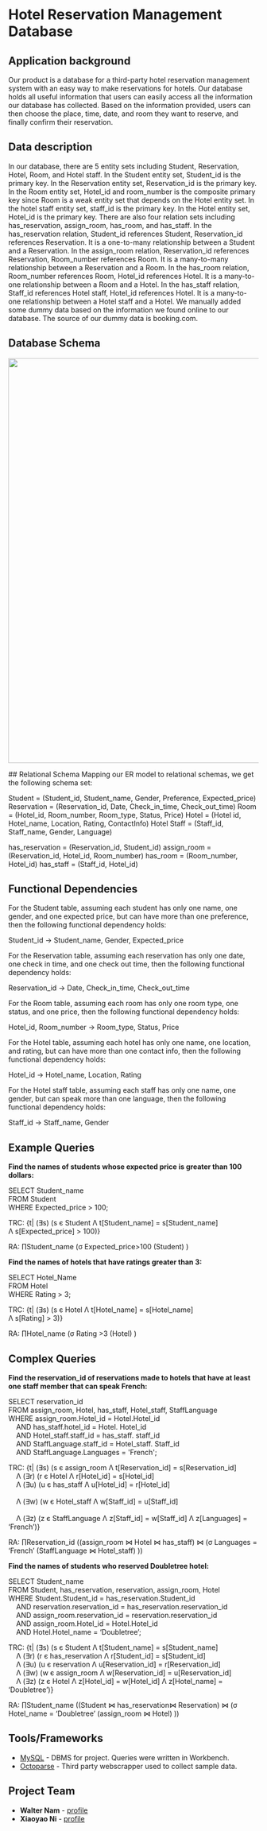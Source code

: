 # Hotel Reservation Management Database

## Application background
Our product is a database for a third-party hotel reservation management system with an easy way to make reservations for hotels. Our database holds all useful information that users can easily access all the information our database has collected. Based on the information provided, users can then choose the place, time, date, and room they want to reserve, and finally confirm their reservation.

## Data description 
In our database, there are 5 entity sets including Student, Reservation, Hotel, Room, and Hotel staff. In the Student entity set, Student_id is the primary key. In the Reservation entity set, Reservation_id is the primary key. In the Room entity set, Hotel_id and room_number is the composite primary key since Room is a weak entity set that depends on the Hotel entity set. In the hotel staff entity set, staff_id is the primary key. In the Hotel entity set, Hotel_id is the primary key. There are also four relation sets including has_reservation, assign_room, has_room, and has_staff.  In the has_reservation relation, Student_id references Student, Reservation_id references Reservation. It is a one-to-many relationship between a Student and a Reservation. In the assign_room relation, Reservation_id references Reservation, Room_number references Room. It is a many-to-many relationship between a Reservation and a Room. In the has_room relation, Room_number references Room, Hotel_id references Hotel. It is a many-to-one relationship between a Room and a Hotel. In the has_staff relation, Staff_id references Hotel staff, Hotel_id references Hotel. It is a many-to-one relationship between a Hotel staff and a Hotel. We manually added some dummy data based on the information we found online to our database. The source of our dummy data is booking.com. 

## Database Schema
<p align="center">
<img src="https://raw.github.com/wnam98/EECS341-hotel-reservation-database/master/imgs/DBSchema.PNG" width="966" height="815">
</p>
## Relational Schema
Mapping our ER model to relational schemas, we get the following schema set: 

Student = (Student_id, Student_name, Gender, Preference, Expected_price)
Reservation = (Reservation_id, Date,  Check_in_time, Check_out_time)
Room = (Hotel_id, Room_number, Room_type, Status, Price)
Hotel = (Hotel id, Hotel_name, Location, Rating, ContactInfo)
Hotel Staff = (Staff_id, Staff_name, Gender, Language)

has_reservation = (Reservation_id, Student_id)
assign_room = (Reservation_id, Hotel_id, Room_number)
has_room = (Room_number, Hotel_id)
has_staff = (Staff_id, Hotel_id)

## Functional Dependencies
For the Student table, assuming each student has only one name, one gender, and one expected price, but can have more than one preference, then the following functional dependency holds: 

Student_id -> Student_name, Gender, Expected_price 

For the Reservation table, assuming each reservation has only one date, one check in time, and one check out time, then the following functional dependency holds: 

Reservation_id -> Date,  Check_in_time, Check_out_time

For the Room table, assuming each room has only one room type, one status, and one price, then the following functional dependency holds: 

Hotel_id, Room_number -> Room_type, Status, Price

For the Hotel table, assuming each hotel has only one name, one location, and rating, but can have more than one contact info, then the following functional dependency holds: 

Hotel_id -> Hotel_name, Location, Rating

For the Hotel staff table, assuming each staff has only one name, one gender, but can speak more than one language, then the following functional dependency holds: 

Staff_id -> Staff_name, Gender

## Example Queries
**Find the names  of students whose expected price is greater than 100 dollars:**

SELECT Student_name<br/>
FROM Student<br/>
WHERE Expected_price > 100;

TRC: {t| (∃s) (s є Student Λ t[Student_name] = s[Student_name] <br/>
Λ s[Expected_price] > 100)}

RA:  ∏Student_name (σ Expected_price>100 (Student) )


**Find the names of hotels that have ratings greater than 3:**

SELECT Hotel_Name<br/>
FROM Hotel<br/>
WHERE Rating > 3;

TRC: {t| (∃s) (s є Hotel Λ t[Hotel_name] = s[Hotel_name] <br/>
Λ s[Rating] > 3)}

RA:  ∏Hotel_name (σ Rating >3 (Hotel) )

## Complex Queries
**Find the reservation_id of reservations made to hotels that have at least one staff member that can speak French:**

SELECT reservation_id<br/>
FROM assign_room, Hotel, has_staff, Hotel_staff, StaffLanguage<br/>
WHERE assign_room.Hotel_id = Hotel.Hotel_id<br/>
&nbsp;&nbsp;&nbsp;&nbsp;AND has_staff.hotel_id = Hotel. Hotel_id<br/>
&nbsp;&nbsp;&nbsp;&nbsp;AND Hotel_staff.staff_id = has_staff. staff_id<br/>
&nbsp;&nbsp;&nbsp;&nbsp;AND StaffLanguage.staff_id = Hotel_staff. Staff_id<br/>
&nbsp;&nbsp;&nbsp;&nbsp;AND StaffLanguage.Languages = 'French';


TRC: {t| (∃s) (s є assign_room Λ t[Reservation_id] = s[Reservation_id] <br/> 
&nbsp;&nbsp;&nbsp;&nbsp;Λ (∃r) (r є Hotel  Λ r[Hotel_id] = s[Hotel_id] <br/> 
&nbsp;&nbsp;&nbsp;&nbsp;Λ (∃u) (u є has_staff  Λ  u[Hotel_id] = r[Hotel_id] <br/>    
&nbsp;&nbsp;&nbsp;&nbsp;Λ (∃w) (w є Hotel_staff  Λ w[Staff_id] = u[Staff_id] <br/>  
&nbsp;&nbsp;&nbsp;&nbsp;Λ (∃z) (z є StaffLanguage  Λ z[Staff_id] = w[Staff_id] Λ  z[Languages] = ‘French’)}

RA:  ∏Reservation_id ((assign_room ⋈ Hotel ⋈ has_staff) ⋈ (σ Languages = ‘French’ (StaffLanguage ⋈ Hotel_staff) ))


**Find the names of students who reserved Doubletree hotel:**

SELECT Student_name<br/>
FROM Student, has_reservation, reservation, assign_room, Hotel<br/>
WHERE Student.Student_id = has_reservation.Student_id<br/>
&nbsp;&nbsp;&nbsp;&nbsp;AND reservation.reservation_id = has_reservation.reservation_id<br/>
&nbsp;&nbsp;&nbsp;&nbsp;AND assign_room.reservation_id = reservation.reservation_id<br/>
&nbsp;&nbsp;&nbsp;&nbsp;AND assign_room.Hotel_id = Hotel.Hotel_id<br/>
&nbsp;&nbsp;&nbsp;&nbsp;AND Hotel.Hotel_name = ‘Doubletree’;

TRC: {t| (∃s) (s є Student Λ t[Student_name] = s[Student_name] <br/>
&nbsp;&nbsp;&nbsp;&nbsp;Λ (∃r) (r є has_reservation  Λ r[Student_id] = s[Student_id]<br/>
&nbsp;&nbsp;&nbsp;&nbsp;Λ (∃u) (u є reservation  Λ  u[Reservation_id] = r[Reservation_id] <br/>
&nbsp;&nbsp;&nbsp;&nbsp;Λ (∃w) (w є assign_room  Λ w[Reservation_id] = u[Reservation_id] <br/>
&nbsp;&nbsp;&nbsp;&nbsp;Λ (∃z) (z є Hotel  Λ z[Hotel_id] = w[Hotel_id] Λ  z[Hotel_name] = ‘Doubletree’)}

RA: ∏Student_name ((Student ⋈ has_reservation⋈ Reservation) ⋈ (σ Hotel_name = ‘Doubletree’ (assign_room ⋈ Hotel) ))

## Tools/Frameworks

* [MySQL](https://www.mysql.com/) - DBMS for project. Queries were written in Workbench.
* [Octoparse](https://www.octoparse.com/) - Third party webscrapper used to collect sample data.

## Project Team

* **Walter Nam** - [profile](https://github.com/wnam98)
* **Xiaoyao Ni** - [profile](https://github.com/xxn23)

